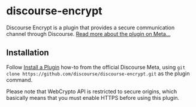 # discourse-encrypt

Discourse Encrypt is a plugin that provides a secure communication channel
through Discourse. [Read more about the plugin on Meta...](https://meta.discourse.org/t/discourse-encrypt-for-private-messages/107918)

## Installation

Follow [Install a Plugin](https://meta.discourse.org/t/install-a-plugin/19157)
how-to from the official Discourse Meta, using `git clone https://github.com/discourse/discourse-encrypt.git`
as the plugin command.

Please note that WebCrypto API is restricted to secure origins, which basically
means that you must enable HTTPS before using this plugin.
